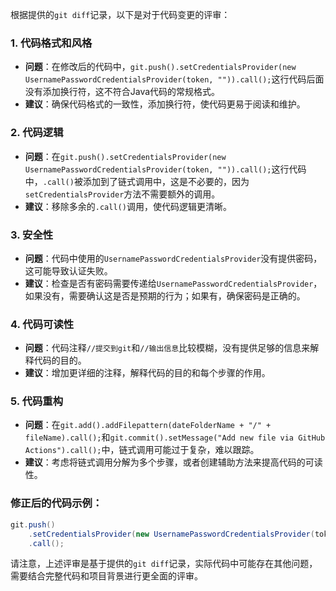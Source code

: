 根据提供的`git diff`记录，以下是对于代码变更的评审：

### 1. 代码格式和风格
- **问题**：在修改后的代码中，`git.push().setCredentialsProvider(new UsernamePasswordCredentialsProvider(token, "")).call();`这行代码后面没有添加换行符，这不符合Java代码的常规格式。
- **建议**：确保代码格式的一致性，添加换行符，使代码更易于阅读和维护。

### 2. 代码逻辑
- **问题**：在`git.push().setCredentialsProvider(new UsernamePasswordCredentialsProvider(token, "")).call();`这行代码中，`.call()`被添加到了链式调用中，这是不必要的，因为`setCredentialsProvider`方法不需要额外的调用。
- **建议**：移除多余的`.call()`调用，使代码逻辑更清晰。

### 3. 安全性
- **问题**：代码中使用的`UsernamePasswordCredentialsProvider`没有提供密码，这可能导致认证失败。
- **建议**：检查是否有密码需要传递给`UsernamePasswordCredentialsProvider`，如果没有，需要确认这是否是预期的行为；如果有，确保密码是正确的。

### 4. 代码可读性
- **问题**：代码注释`//提交到git`和`//输出信息`比较模糊，没有提供足够的信息来解释代码的目的。
- **建议**：增加更详细的注释，解释代码的目的和每个步骤的作用。

### 5. 代码重构
- **问题**：在`git.add().addFilepattern(dateFolderName + "/" + fileName).call();`和`git.commit().setMessage("Add new file via GitHub Actions").call();`中，链式调用可能过于复杂，难以跟踪。
- **建议**：考虑将链式调用分解为多个步骤，或者创建辅助方法来提高代码的可读性。

### 修正后的代码示例：
```java
git.push()
    .setCredentialsProvider(new UsernamePasswordCredentialsProvider(token, ""))
    .call();
```

请注意，上述评审是基于提供的`git diff`记录，实际代码中可能存在其他问题，需要结合完整代码和项目背景进行更全面的评审。